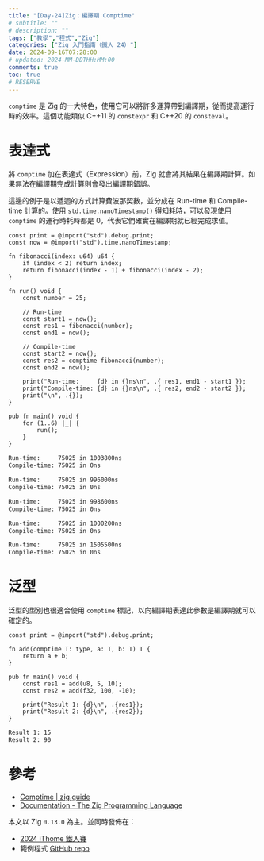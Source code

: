 ```yaml
---
title: "[Day-24]Zig：編譯期 Comptime"
# subtitle: ""
# description: ""
tags: ["教學","程式","Zig"]
categories: ["Zig 入門指南（鐵人 24）"]
date: 2024-09-16T07:28:00
# updated: 2024-MM-DDTHH:MM:00
comments: true
toc: true
# RESERVE
---
```


`comptime` 是 Zig 的一大特色，使用它可以將許多運算帶到編譯期，從而提高運行時的效率。這個功能類似 C++11 的 `constexpr` 和 C++20 的 `consteval`。

<!-- more -->

# 表達式

將 `comptime` 加在表達式（Expression）前，Zig 就會將其結果在編譯期計算。如果無法在編譯期完成計算則會發出編譯期錯誤。

這邊的例子是以遞迴的方式計算費波那契數，並分成在 Run-time 和 Compile-time 計算的。使用 `std.time.nanoTimestamp()` 得知耗時，可以發現使用 `comptime` 的運行時耗時都是 0，代表它們確實在編譯期就已經完成求值。

```zig
const print = @import("std").debug.print;
const now = @import("std").time.nanoTimestamp;

fn fibonacci(index: u64) u64 {
    if (index < 2) return index;
    return fibonacci(index - 1) + fibonacci(index - 2);
}

fn run() void {
    const number = 25;

    // Run-time
    const start1 = now();
    const res1 = fibonacci(number);
    const end1 = now();

    // Compile-time
    const start2 = now();
    const res2 = comptime fibonacci(number);
    const end2 = now();

    print("Run-time:     {d} in {}ns\n", .{ res1, end1 - start1 });
    print("Compile-time: {d} in {}ns\n", .{ res2, end2 - start2 });
    print("\n", .{});
}

pub fn main() void {
    for (1..6) |_| {
        run();
    }
}
```

```bash
Run-time:     75025 in 1003800ns
Compile-time: 75025 in 0ns

Run-time:     75025 in 996000ns
Compile-time: 75025 in 0ns

Run-time:     75025 in 998600ns
Compile-time: 75025 in 0ns

Run-time:     75025 in 1000200ns
Compile-time: 75025 in 0ns

Run-time:     75025 in 1505500ns
Compile-time: 75025 in 0ns
```

# 泛型

泛型的型別也很適合使用 `comptime` 標記，以向編譯期表達此參數是編譯期就可以確定的。

```zig
const print = @import("std").debug.print;

fn add(comptime T: type, a: T, b: T) T {
    return a + b;
}

pub fn main() void {
    const res1 = add(u8, 5, 10);
    const res2 = add(f32, 100, -10);

    print("Result 1: {d}\n", .{res1});
    print("Result 2: {d}\n", .{res2});
}
```

```bash
Result 1: 15
Result 2: 90
```

# 參考

- [Comptime | zig.guide](https://zig.guide/language-basics/comptime)
- [Documentation - The Zig Programming Language](https://ziglang.org/documentation/0.13.0/#comptime)

本文以 Zig `0.13.0` 為主。並同時發佈在：

- [2024 iThome 鐵人賽](https://ithelp.ithome.com.tw/articles/10351749)
- 範例程式 [GitHub repo](https://github.com/ziteh/zig-learn-it24/tree/main/comptime)

